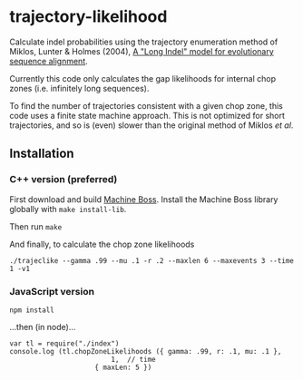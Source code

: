# trajectory-likelihood

Calculate indel probabilities using the trajectory enumeration method of Miklos, Lunter &amp; Holmes (2004),
[A "Long Indel" model for evolutionary sequence alignment](https://www.ncbi.nlm.nih.gov/pubmed/14694074).

Currently this code only calculates the gap likelihoods for internal chop zones
(i.e. infinitely long sequences).

To find the number of trajectories consistent with a given chop zone, this code uses a finite state machine approach.
This is not optimized for short trajectories, and so is (even) slower than the original method of Miklos _et al_.

## Installation

### C++ version (preferred)

First download and build [Machine Boss](https://github.com/evoldoers/machineboss).
Install the Machine Boss library globally with `make install-lib`.

Then run `make`

And finally, to calculate the chop zone likelihoods

~~~~
./trajeclike --gamma .99 --mu .1 -r .2 --maxlen 6 --maxevents 3 --time 1 -v1
~~~~


### JavaScript version

~~~~
npm install
~~~~

...then (in node)...

~~~~
var tl = require("./index")
console.log (tl.chopZoneLikelihoods ({ gamma: .99, r: .1, mu: .1 },
	    			     1,  // time
				     { maxLen: 5 })
~~~~

